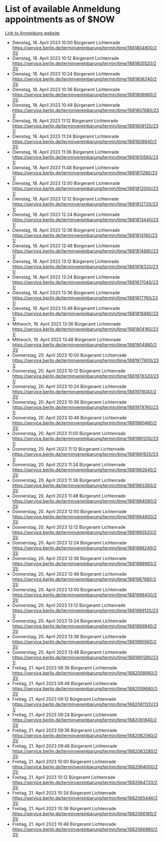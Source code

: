 # List of available Anmeldung appointments as of $NOW
[Link to Anmeldung website](https://service.berlin.de/terminvereinbarung/termin/tag.php?termin=1&anliegen[]=120686&dienstleisterlist=122210,122217,327316,122219,327312,122227,327314,122231,327346,122243,327348,122254,122252,329742,122260,329745,122262,329748,122271,327278,122273,327274,122277,327276,330436,122280,327294,122282,327290,122284,327292,122291,327270,122285,327266,122286,327264,122296,327268,150230,329760,122297,327286,122294,327284,122312,329763,122314,329775,122304,327330,122311,327334,122309,327332,317869,122281,327352,122279,329772,122283,122276,327324,122274,327326,122267,329766,122246,327318,122251,327320,122257,327322,122208,327298,122226,327300&herkunft=http%3A%2F%2Fservice.berlin.de%2Fdienstleistung%2F120686%2F)
- Dienstag, 18. April 2023 10:00 Bürgeramt Lichtenrade https://service.berlin.de/terminvereinbarung/termin/time/1681804800/231/
- Dienstag, 18. April 2023 10:12 Bürgeramt Lichtenrade https://service.berlin.de/terminvereinbarung/termin/time/1681805520/231/
- Dienstag, 18. April 2023 10:24 Bürgeramt Lichtenrade https://service.berlin.de/terminvereinbarung/termin/time/1681806240/231/
- Dienstag, 18. April 2023 10:36 Bürgeramt Lichtenrade https://service.berlin.de/terminvereinbarung/termin/time/1681806960/231/
- Dienstag, 18. April 2023 10:48 Bürgeramt Lichtenrade https://service.berlin.de/terminvereinbarung/termin/time/1681807680/231/
- Dienstag, 18. April 2023 11:12 Bürgeramt Lichtenrade https://service.berlin.de/terminvereinbarung/termin/time/1681809120/231/
- Dienstag, 18. April 2023 11:24 Bürgeramt Lichtenrade https://service.berlin.de/terminvereinbarung/termin/time/1681809840/231/
- Dienstag, 18. April 2023 11:36 Bürgeramt Lichtenrade https://service.berlin.de/terminvereinbarung/termin/time/1681810560/231/
- Dienstag, 18. April 2023 11:48 Bürgeramt Lichtenrade https://service.berlin.de/terminvereinbarung/termin/time/1681811280/231/
- Dienstag, 18. April 2023 12:00 Bürgeramt Lichtenrade https://service.berlin.de/terminvereinbarung/termin/time/1681812000/231/
- Dienstag, 18. April 2023 12:12 Bürgeramt Lichtenrade https://service.berlin.de/terminvereinbarung/termin/time/1681812720/231/
- Dienstag, 18. April 2023 12:24 Bürgeramt Lichtenrade https://service.berlin.de/terminvereinbarung/termin/time/1681813440/231/
- Dienstag, 18. April 2023 12:36 Bürgeramt Lichtenrade https://service.berlin.de/terminvereinbarung/termin/time/1681814160/231/
- Dienstag, 18. April 2023 12:48 Bürgeramt Lichtenrade https://service.berlin.de/terminvereinbarung/termin/time/1681814880/231/
- Dienstag, 18. April 2023 13:12 Bürgeramt Lichtenrade https://service.berlin.de/terminvereinbarung/termin/time/1681816320/231/
- Dienstag, 18. April 2023 13:24 Bürgeramt Lichtenrade https://service.berlin.de/terminvereinbarung/termin/time/1681817040/231/
- Dienstag, 18. April 2023 13:36 Bürgeramt Lichtenrade https://service.berlin.de/terminvereinbarung/termin/time/1681817760/231/
- Dienstag, 18. April 2023 13:48 Bürgeramt Lichtenrade https://service.berlin.de/terminvereinbarung/termin/time/1681818480/231/
- Mittwoch, 19. April 2023 13:36 Bürgeramt Lichtenrade https://service.berlin.de/terminvereinbarung/termin/time/1681904160/231/
- Mittwoch, 19. April 2023 13:48 Bürgeramt Lichtenrade https://service.berlin.de/terminvereinbarung/termin/time/1681904880/231/
- Donnerstag, 20. April 2023 10:00 Bürgeramt Lichtenrade https://service.berlin.de/terminvereinbarung/termin/time/1681977600/231/
- Donnerstag, 20. April 2023 10:12 Bürgeramt Lichtenrade https://service.berlin.de/terminvereinbarung/termin/time/1681978320/231/
- Donnerstag, 20. April 2023 10:24 Bürgeramt Lichtenrade https://service.berlin.de/terminvereinbarung/termin/time/1681979040/231/
- Donnerstag, 20. April 2023 10:36 Bürgeramt Lichtenrade https://service.berlin.de/terminvereinbarung/termin/time/1681979760/231/
- Donnerstag, 20. April 2023 10:48 Bürgeramt Lichtenrade https://service.berlin.de/terminvereinbarung/termin/time/1681980480/231/
- Donnerstag, 20. April 2023 11:00 Bürgeramt Lichtenrade https://service.berlin.de/terminvereinbarung/termin/time/1681981200/231/
- Donnerstag, 20. April 2023 11:12 Bürgeramt Lichtenrade https://service.berlin.de/terminvereinbarung/termin/time/1681981920/231/
- Donnerstag, 20. April 2023 11:24 Bürgeramt Lichtenrade https://service.berlin.de/terminvereinbarung/termin/time/1681982640/231/
- Donnerstag, 20. April 2023 11:36 Bürgeramt Lichtenrade https://service.berlin.de/terminvereinbarung/termin/time/1681983360/231/
- Donnerstag, 20. April 2023 11:48 Bürgeramt Lichtenrade https://service.berlin.de/terminvereinbarung/termin/time/1681984080/231/
- Donnerstag, 20. April 2023 12:00 Bürgeramt Lichtenrade https://service.berlin.de/terminvereinbarung/termin/time/1681984800/231/
- Donnerstag, 20. April 2023 12:12 Bürgeramt Lichtenrade https://service.berlin.de/terminvereinbarung/termin/time/1681985520/231/
- Donnerstag, 20. April 2023 12:24 Bürgeramt Lichtenrade https://service.berlin.de/terminvereinbarung/termin/time/1681986240/231/
- Donnerstag, 20. April 2023 12:36 Bürgeramt Lichtenrade https://service.berlin.de/terminvereinbarung/termin/time/1681986960/231/
- Donnerstag, 20. April 2023 12:48 Bürgeramt Lichtenrade https://service.berlin.de/terminvereinbarung/termin/time/1681987680/231/
- Donnerstag, 20. April 2023 13:00 Bürgeramt Lichtenrade https://service.berlin.de/terminvereinbarung/termin/time/1681988400/231/
- Donnerstag, 20. April 2023 13:12 Bürgeramt Lichtenrade https://service.berlin.de/terminvereinbarung/termin/time/1681989120/231/
- Donnerstag, 20. April 2023 13:24 Bürgeramt Lichtenrade https://service.berlin.de/terminvereinbarung/termin/time/1681989840/231/
- Donnerstag, 20. April 2023 13:36 Bürgeramt Lichtenrade https://service.berlin.de/terminvereinbarung/termin/time/1681990560/231/
- Donnerstag, 20. April 2023 13:48 Bürgeramt Lichtenrade https://service.berlin.de/terminvereinbarung/termin/time/1681991280/231/
- Freitag, 21. April 2023 08:36 Bürgeramt Lichtenrade https://service.berlin.de/terminvereinbarung/termin/time/1682058960/231/
- Freitag, 21. April 2023 08:48 Bürgeramt Lichtenrade https://service.berlin.de/terminvereinbarung/termin/time/1682059680/231/
- Freitag, 21. April 2023 09:12 Bürgeramt Lichtenrade https://service.berlin.de/terminvereinbarung/termin/time/1682061120/231/
- Freitag, 21. April 2023 09:24 Bürgeramt Lichtenrade https://service.berlin.de/terminvereinbarung/termin/time/1682061840/231/
- Freitag, 21. April 2023 09:36 Bürgeramt Lichtenrade https://service.berlin.de/terminvereinbarung/termin/time/1682062560/231/
- Freitag, 21. April 2023 09:48 Bürgeramt Lichtenrade https://service.berlin.de/terminvereinbarung/termin/time/1682063280/231/
- Freitag, 21. April 2023 10:00 Bürgeramt Lichtenrade https://service.berlin.de/terminvereinbarung/termin/time/1682064000/231/
- Freitag, 21. April 2023 10:12 Bürgeramt Lichtenrade https://service.berlin.de/terminvereinbarung/termin/time/1682064720/231/
- Freitag, 21. April 2023 10:24 Bürgeramt Lichtenrade https://service.berlin.de/terminvereinbarung/termin/time/1682065440/231/
- Freitag, 21. April 2023 10:36 Bürgeramt Lichtenrade https://service.berlin.de/terminvereinbarung/termin/time/1682066160/231/
- Freitag, 21. April 2023 10:48 Bürgeramt Lichtenrade https://service.berlin.de/terminvereinbarung/termin/time/1682066880/231/
